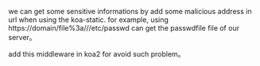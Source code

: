 we can get some sensitive informations by add some
malicious address in url when using the koa-static. for example, using https://domain/file%3a///etc/passwd can get the passwdfile file of our server。

add this middleware in koa2 for avoid such problem。
